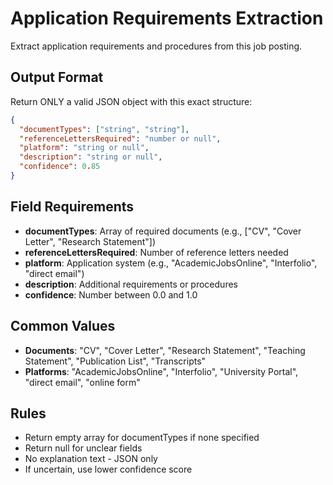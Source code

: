 # Application Requirements Extraction

Extract application requirements and procedures from this job posting.

## Output Format

Return ONLY a valid JSON object with this exact structure:

```json
{
  "documentTypes": ["string", "string"],
  "referenceLettersRequired": "number or null",
  "platform": "string or null",
  "description": "string or null",
  "confidence": 0.85
}
```

## Field Requirements

- **documentTypes**: Array of required documents (e.g., ["CV", "Cover Letter", "Research Statement"])
- **referenceLettersRequired**: Number of reference letters needed
- **platform**: Application system (e.g., "AcademicJobsOnline", "Interfolio", "direct email")
- **description**: Additional requirements or procedures
- **confidence**: Number between 0.0 and 1.0

## Common Values

- **Documents**: "CV", "Cover Letter", "Research Statement", "Teaching Statement", "Publication List", "Transcripts"
- **Platforms**: "AcademicJobsOnline", "Interfolio", "University Portal", "direct email", "online form"

## Rules

- Return empty array for documentTypes if none specified
- Return null for unclear fields
- No explanation text - JSON only
- If uncertain, use lower confidence score
